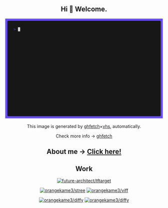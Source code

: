 <div align="center">

## Hi 🐢 Welcome.

<img src="img/demo.gif" alt="Demonstration of ghfetch" height="auto" width="auto"/>

This image is generated by [ghfetch](https://github.com/orangekame3/ghfetch)×[vhs](https://github.com/charmbracelet/vhs), automatically.

Check more info → [ghfetch](https://github.com/orangekame3/ghfetch)

## About me → [Click here!](https://orangekame3.github.io/aboutme/)

## Work

[![future-architect/tftarget](https://github-readme-stats.vercel.app/api/pin/?username=future-architect&repo=tftarget)](https://github.com/future-architect/tftarget)

[![orangekame3/stree](https://github-readme-stats.vercel.app/api/pin/?username=orangekame3&repo=stree)](https://github.com/orangekame3/stree)
[![orangekame3/viff](https://github-readme-stats.vercel.app/api/pin/?username=orangekame3&repo=viff)](https://github.com/orangekame3/viff)

[![orangekame3/diffy](https://github-readme-stats.vercel.app/api/pin/?username=orangekame3&repo=paclear)](https://github.com/orangekame3/paclear)
[![orangekame3/diffy](https://github-readme-stats.vercel.app/api/pin/?username=orangekame3&repo=ghfetch)](https://github.com/orangekame3/ghfetch)

</div>
